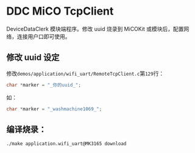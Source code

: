 # DDC MiCO TcpClient

DeviceDataClerk 模块端程序。修改 uuid 烧录到 MiCOKit 或模块后，配置网络，连接用户口即可使用。

## 修改 uuid 设定

修改`demos/application/wifi_uart/RemoteTcpClient.c`第`129`行：

```c
char *marker = "_你的uuid_";
```

如：

```c
char *marker = "_washmachine1069_";
```

## 编译烧录：
```bash
./make application.wifi_uart@MK3165 download
```